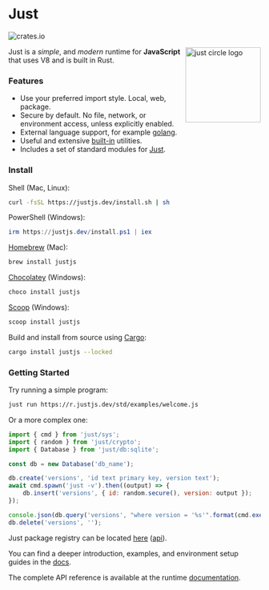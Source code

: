 # Just

![crates.io](https://img.shields.io/crates/v/justjs.svg?style=flat-square)

<img align="right" src="https://cdn.justjs.dev/assets/svg/logo.svg" height="150px" alt="just circle logo">

Just is a _simple_, and _modern_ runtime for **JavaScript** that uses V8 and is built in Rust.

### Features

- Use your preferred import style. Local, web, package.
- Secure by default. No file, network, or environment access, unless explicitly enabled.
- External language support, for example [golang](https://github.com/exact-rs/just/tree/master/src/go).
- Useful and extensive [built-in](https://justjs.dev/docs/tools) utilities.
- Includes a set of standard modules for [Just](https://justjs.dev/r/std).

### Install

Shell (Mac, Linux):

```sh
curl -fsSL https://justjs.dev/install.sh | sh
```

PowerShell (Windows):

```powershell
irm https://justjs.dev/install.ps1 | iex
```

[Homebrew](https://formulae.brew.sh/formula/justjs) (Mac):

```sh
brew install justjs
```

[Chocolatey](https://chocolatey.org/packages/justjs) (Windows):

```powershell
choco install justjs
```

[Scoop](https://scoop.sh/) (Windows):

```powershell
scoop install justjs
```

Build and install from source using [Cargo](https://crates.io/crates/justjs):

```sh
cargo install justjs --locked
```

### Getting Started

Try running a simple program:

```sh
just run https://r.justjs.dev/std/examples/welcome.js
```

Or a more complex one:

```js
import { cmd } from 'just/sys';
import { random } from 'just/crypto';
import { Database } from 'just/db:sqlite';

const db = new Database('db_name');

db.create('versions', 'id text primary key, version text');
await cmd.spawn('just -v').then((output) => {
	db.insert('versions', { id: random.secure(), version: output });
});

console.json(db.query('versions', "where version = '%s'".format(cmd.exec('just -v'))), true);
db.delete('versions', '');
```

Just package registry can be located [here](https://justjs.dev/r/) ([api](https://r.justjs.dev)).

You can find a deeper introduction, examples, and environment setup guides in
the [docs](https://justjs.dev/docs).

The complete API reference is available at the runtime
[documentation](https://justjs.dev/docs/api).
